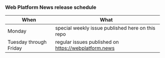 ### Web Platform News release schedule

| When | What |
| --- | --- |
| Monday | special weekly issue published here on this repo |
| Tuesday through Friday | regular issues published on https://webplatform.news |
